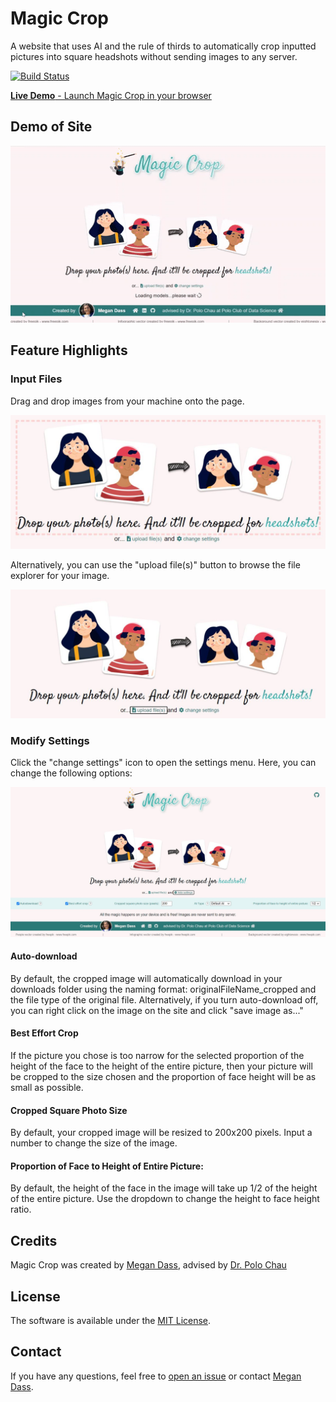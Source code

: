 # Magic Crop

A website that uses AI and the rule of thirds to automatically crop inputted pictures into square headshots without sending images to any server.

[![Build Status](https://travis-ci.com/poloclub/magic-crop.svg?branch=master)](https://travis-ci.com/poloclub/magic-crop)

[**Live Demo** - Launch Magic Crop in your browser](https://poloclub.github.io/magic-crop/)

## Demo of Site

![Demo of website](demo_and_images/magic_crop_demo.gif)

## Feature Highlights

### Input Files

Drag and drop images from your machine onto the page. 

![Drag and drop region](demo_and_images/drag_drop_region.JPG)

Alternatively, you can use the "upload file(s)" button to browse the file explorer for your image.

![Upload files button](demo_and_images/upload_files_button.JPG)

### Modify Settings

Click the "change settings" icon to open the settings menu. Here, you can change the following options:

![Change settings button](demo_and_images/change_settings_button.JPG)

#### Auto-download

By default, the cropped image will automatically download in your downloads folder using the naming format: originalFileName_cropped and the file type of the original file. Alternatively, if you turn auto-download off, you can right click on the image on the site and click "save image as..."

#### Best Effort Crop

If the picture you chose is too narrow for the selected proportion of the height of the face to the height of the entire picture, then your picture will be cropped to the size chosen and the proportion of face height will be as small as possible.

#### Cropped Square Photo Size

By default, your cropped image will be resized to 200x200 pixels. Input a number to change the size of the image.

#### Proportion of Face to Height of Entire Picture:

By default, the height of the face in the image will take up 1/2 of the height of the entire picture. Use the dropdown to change the height to face height ratio.

## Credits
Magic Crop was created by 
<a href="http://megandass.me/">Megan Dass</a>,
advised by 
<a href="https://www.cc.gatech.edu/~dchau/">Dr. Polo Chau</a>

## License

The software is available under the [MIT License](https://github.com/poloclub/magic-crop/blob/master/LICENSE).

## Contact

If you have any questions, feel free to [open an issue](https://github.com/poloclub/magic-crop/issues/new) or contact [Megan Dass](http://megandass.me/).

